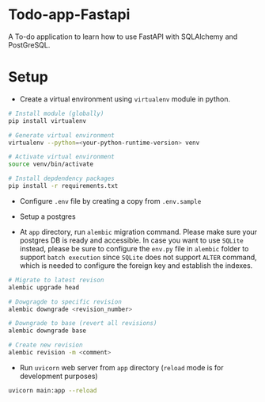 # Todo-app-Fastapi
A To-do application to learn how to use FastAPI with SQLAlchemy and PostGreSQL.

# Setup 
- Create a virtual environment using `virtualenv` module in python.
```bash
# Install module (globally)
pip install virtualenv

# Generate virtual environment
virtualenv --python=<your-python-runtime-version> venv

# Activate virtual environment
source venv/bin/activate

# Install depdendency packages
pip install -r requirements.txt
```
- Configure `.env` file by creating a copy from `.env.sample`

- Setup a postgres 

- At `app` directory, run `alembic` migration command. Please make sure your postgres DB is ready and accessible. In case you want to use `SQLite` instead, please be sure to configure the `env.py` file in `alembic` folder to support `batch execution` since `SQLite` does not support `ALTER` command, which is needed to configure the foreign key and establish the indexes.
```bash
# Migrate to latest revison
alembic upgrade head

# Dowgragde to specific revision
alembic downgrade <revision_number>

# Downgrade to base (revert all revisions)
alembic downgrade base

# Create new revision
alembic revision -m <comment>
```
- Run `uvicorn` web server from `app` directory (`reload` mode is for development purposes)
```bash
uvicorn main:app --reload
```